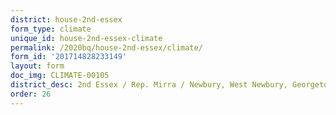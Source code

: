 ```yaml
---
district: house-2nd-essex
form_type: climate
unique_id: house-2nd-essex-climate
permalink: /2020bq/house-2nd-essex/climate/
form_id: '201714828233149'
layout: form
doc_img: CLIMATE-00105
district_desc: 2nd Essex / Rep. Mirra / Newbury, West Newbury, Georgetown
order: 26
---
```

